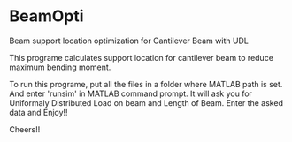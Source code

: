 # BeamOpti
Beam support location optimization for Cantilever Beam with UDL

This programe calculates support location for cantilever beam to reduce maximum bending moment.

To run this programe, put all the files in a folder where MATLAB path is set.
And enter 'runsim' in MATLAB command prompt.
It will ask you for Uniformaly Distributed Load on beam and Length of Beam.
Enter the asked data and Enjoy!!

Cheers!!

